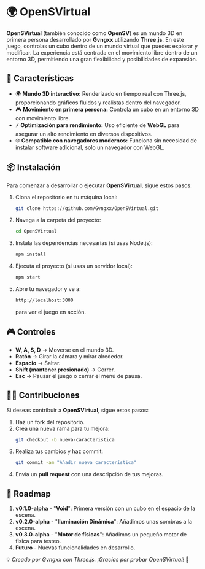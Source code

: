 # 🌍 OpenSVirtual

**OpenSVirtual** (también conocido como **OpenSV**) es un mundo 3D en primera persona desarrollado por **Gvngxx** utilizando **Three.js**. En este juego, controlas un cubo dentro de un mundo virtual que puedes explorar y modificar. La experiencia está centrada en el movimiento libre dentro de un entorno 3D, permitiendo una gran flexibilidad y posibilidades de expansión.

## 🚀 Características
- 🌍 **Mundo 3D interactivo:** Renderizado en tiempo real con Three.js, proporcionando gráficos fluidos y realistas dentro del navegador.
- 🎮 **Movimiento en primera persona:** Controla un cubo en un entorno 3D con movimiento libre.
- ⚡ **Optimización para rendimiento:** Uso eficiente de **WebGL** para asegurar un alto rendimiento en diversos dispositivos.
- 🌐 **Compatible con navegadores modernos:** Funciona sin necesidad de instalar software adicional, solo un navegador con WebGL.

## 📦 Instalación

Para comenzar a desarrollar o ejecutar **OpenSVirtual**, sigue estos pasos:

1. Clona el repositorio en tu máquina local:
    ```bash
    git clone https://github.com/Gvngxx/OpenSVirtual.git
    ```

2. Navega a la carpeta del proyecto:
    ```bash
    cd OpenSVirtual
    ```

3. Instala las dependencias necesarias (si usas Node.js):
    ```bash
    npm install
    ```

4. Ejecuta el proyecto (si usas un servidor local):
    ```bash
    npm start
    ```

5. Abre tu navegador y ve a:
    ```bash
    http://localhost:3000
    ```
    para ver el juego en acción.

## 🎮 Controles
- **W, A, S, D** → Moverse en el mundo 3D.
- **Ratón** → Girar la cámara y mirar alrededor.
- **Espacio** → Saltar.
- **Shift (mantener presionado)** → Correr.
- **Esc** → Pausar el juego o cerrar el menú de pausa.

## 🧑‍💻 Contribuciones
Si deseas contribuir a **OpenSVirtual**, sigue estos pasos:

1. Haz un fork del repositorio.
2. Crea una nueva rama para tu mejora:
    ```bash
    git checkout -b nueva-caracteristica
    ```
3. Realiza tus cambios y haz commit:
    ```bash
    git commit -am "Añadir nueva característica"
    ```
4. Envía un **pull request** con una descripción de tus mejoras.

## 📅 Roadmap
1. **v0.1.0-alpha** - "**Void**": Primera versión con un cubo en el espacio de la escena.
2. **v0.2.0-alpha** - "**Iluminación Dinámica**": Añadimos unas sombras a la escena.
3. **v0.3.0-alpha** - "**Motor de físicas**": Añadimos un pequeño motor de fisica para testeo.
4. **Futuro** - Nuevas funcionalidades en desarrollo.

💡 *Creado por Gvngxx con Three.js. ¡Gracias por probar OpenSVirtual!* 🚀